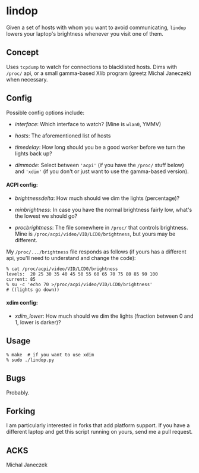 lindop
======

Given a set of hosts with whom you want to avoid communicating, `lindop` lowers
your laptop's brightness whenever you visit one of them.

Concept
-------

Uses `tcpdump` to watch for connections to blacklisted hosts.  Dims with
`/proc/` api, or a small gamma-based Xlib program (greetz Michal Janeczek) when
necessary.

Config
------

Possible config options include:

 * *interface*: Which interface to watch?  (Mine is `wlan0`, YMMV)

 * *hosts*: The aforementioned list of hosts

 * *timedelay*: How long should you be a good worker before we turn the lights
   back up?

 * *dimmode*: Select between `'acpi'` (if you have the `/proc/` stuff below) and
   `'xdim'` (if you don't or just want to use the gamma-based version).

#### ACPI config:

 * *brightnessdelta*: How much should we dim the lights (percentage)?

 * *minbrightness*: In case you have the normal brightness fairly low, what's
   the lowest we should go?

 * *procbrightness*: The file somewhere in `/proc/` that controls brightness.
   Mine is `/proc/acpi/video/VID/LCD0/brightness`, but yours may be different.

My `/proc/.../brightness` file responds as follows (if yours has a different
api, you'll need to understand and change the code):

    % cat /proc/acpi/video/VID/LCD0/brightness
    levels:  20 25 30 35 40 45 50 55 60 65 70 75 80 85 90 100
    current: 85
    % su -c 'echo 70 >/proc/acpi/video/VID/LCD0/brightness'
    # ((lights go down))

#### xdim config:

 * *xdim_lower*: How much should we dim the lights (fraction between 0 and 1,
   lower is darker)?

Usage
-----

    % make  # if you want to use xdim
    % sudo ./lindop.py

Bugs
----

Probably.

Forking
-------

I am particularly interested in forks that add platform support.  If you have a
different laptop and get this script running on yours, send me a pull request.

ACKS
----

Michal Janeczek
